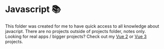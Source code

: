 # Javascript :books:
This folder was created for me to have quick access to all knowledge about javacript. There are no projects outside of projects folder, notes only. Looking for real apps / bigger projects? Check out my [Vue 2](https://github.com/mikolajborowski/vue2) or [Vue 3](https://github.com/mikolajborowski/vue3) projects.
